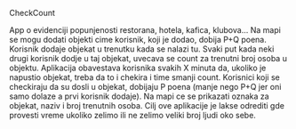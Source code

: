 CheckCount

App o evidenciji popunjenosti restorana, hotela, kafica, klubova...
Na mapi se mogu dodati objekti cime korisnik, koji je dodao, dobija P+Q poena.
Korisnik dodaje objekat u trenutku kada se nalazi tu.
Svaki put kada neki drugi korisnik dodje u taj objekat, uvecava se count za trenutni broj osoba u objektu.
Aplikacija obavestava korisnika svakih X minuta da, ukoliko je napustio objekat, treba da to i chekira i time smanji count.
Korisnici koji se checkiraju da su dosli u objekat, dobijaju P poena (manje nego P+Q jer oni samo dolaze a prvi korisnik dodaje).
Na mapi ce se prikazati oznaka za objekat, naziv i broj trenutnih osoba.
Cilj ove aplikacije je lakse odrediti gde provesti vreme ukoliko zelimo ili ne zelimo veliki broj ljudi oko sebe.

